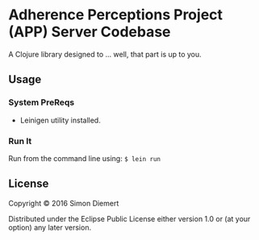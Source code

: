 # Adherence Perceptions Project (APP) Server Codebase

A Clojure library designed to ... well, that part is up to you.

## Usage

### System PreReqs

* Leinigen utility installed.

### Run It

Run from the command line using: `$ lein run`

## License

Copyright © 2016 Simon Diemert

Distributed under the Eclipse Public License either version 1.0 or (at
your option) any later version.
